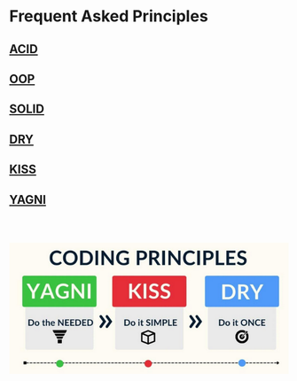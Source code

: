 # Frequent Asked Principles

## [ACID](acid/README.md)

## [OOP](oop/README.md)

## [SOLID](solid/README.md)

## [DRY](dry/README.md)

## [KISS](kiss/README.md)

## [YAGNI](yagni/README.md)

<br>
<br>

![YAGNI KISS DRY](./images/yagni-kiss-dry.png)
